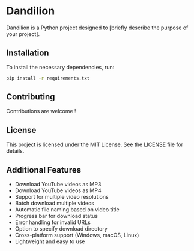 # Dandilion

Dandilion is a Python project designed to [briefly describe the purpose of your project].

## Installation

To install the necessary dependencies, run:

```bash
pip install -r requirements.txt
```

## Contributing

Contributions are welcome !

## License

This project is licensed under the MIT License. See the [LICENSE](LICENSE) file for details.


## Additional Features

- Download YouTube videos as MP3
- Download YouTube videos as MP4
- Support for multiple video resolutions
- Batch download multiple videos
- Automatic file naming based on video title
- Progress bar for download status
- Error handling for invalid URLs
- Option to specify download directory
- Cross-platform support (Windows, macOS, Linux)
- Lightweight and easy to use